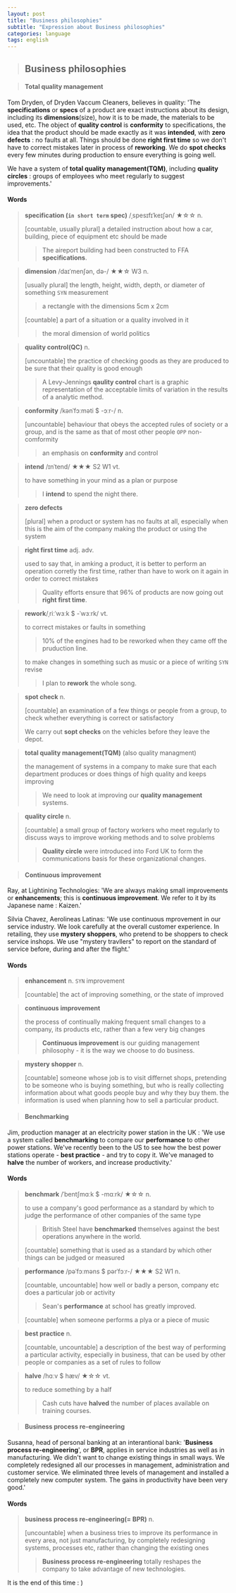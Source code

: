 ```yaml
---
layout: post
title: "Business philosophies"
subtitle: "Expression about Business philosophies"
categories: language
tags: english
---
```


> ## Business philosophies

> #### Total quality management

Tom Dryden, of Dryden Vaccum Cleaners, believes in quality: 'The **specifications** or **specs** of a product are exact instructions about its design, including its **dimensions**(size), how it is to be made, the materials to be used, etc. The object of **quality control** is **conformity** to specifications, the idea that the product should be made exactly as it was **intended**, with **zero defects** : no faults at all. Things should be done **right first time** so we don't have to correct mistakes later in process of **reworking**. We do **spot checks** every few minutes during production to ensure everything is going well.

We have a system of **total quality management(TQM)**, including **quality circles** : groups of employees who meet regularly to suggest improvements.'



#### Words

> **specification (`in short term` spec)** /ˌspesɪfɪˈkeɪʃən/ ★☆☆ n.
>
> [countable, usually plural] a detailed instruction about how a car, building, piece of equipment etc should be made
>
> > The aireport building had been constructed to FFA **specifications**.



> **dimension** /daɪˈmenʃən, də-/ ★★☆ W3 n.
>
> [usually plural] the length, height, width, depth, or diameter of something `SYN` measurement
>
> > a rectangle with the dimensions 5cm x 2cm
>
> [countable] a part of a situation or a quality involved in it
>
> > the moral dimension of world politics



> **quality control(QC)** n.
>
> [uncountable] the practice of checking goods as they are produced to be sure that their quality is good enough
>
> > A Levy-Jennings **qaulity control** chart is a graphic representation of the acceptable limits of variation in the results of a analytic method.



> **conformity** /kənˈfɔːməti $ -ɔːr-/ n.
>
> [uncountable] behaviour that obeys the accepted rules of society or a group, and is the same as that of most other people `OPP` non-comformity
>
> > an emphasis on **conformity** and control



> **intend** /ɪnˈtend/ ★★★ S2 W1 vt.
>
> to have something in your mind as a plan or purpose
>
> > I **intend** to spend the night there.



> **zero defects** 
>
> [plural] when a product or system has no faults at all, especially when this is the aim of the company making the product or using the system



> **right first time** adj. adv.
>
> used to say that, in amking a product, it is better to perform an operation corretly the first time, rather than have to work on it again in order to correct mistakes
>
> > Quality efforts ensure that 96% of products are now going out **right first time**.



> **rework**/ˌriːˈwɜːk $ -ˈwɜːrk/ vt.
>
> to correct mistakes or faults in something
>
> > 10% of the engines had to be reworked when they came off the pruduction line.
>
> to make changes in something such as music or a piece of writing `SYN` revise
>
> > I plan to **rework** the whole song.



> **spot check** n.
>
> [countable] an examination of a few things or people from a group, to check whether everything is correct or satisfactory
>
> We carry out **sopt checks** on the vehicles before they leave the depot.



> **total quality management(TQM)** (also quality managment)
>
> the management of systems in a company to make sure that each department produces or does things of high quality and keeps improving
>
> > We need to look at improving our **quality management** systems.



> **quality circle** n.
>
> [countable] a small group of factory workers who meet regularly to discuss ways to improve working methods and to solve problems
>
> > **Quality circle** were introduced into Ford UK to form the communications basis for these organizational changes.



> #### Continuous improvement

Ray, at Lightining Technologies: 'We are always making small improvements or **enhancements**; this is **continuous improvement**. We refer to it by its Japanese name : Kaizen.'

Silvia Chavez, Aerolineas Latinas: 'We use continuous mprovement in our service industry. We look carefully at the overall customer experience. In retailing, they use **mystery shoppers**, who pretend to be shoppers to check service inshops. We use "mystery travllers" to report on the standard of service before, during and after the flight.'



#### Words

> **enhancement** n. `SYN` improvement
>
> [countable] the act of improving something, or the state of improved



> **continuous improvement**
>
> the process of continually making frequent small changes to a company, its products etc, rather than a few very big changes
>
> > **Continuous improvement** is our guiding management philosophy - it is the way we choose to do business.



> **mystery shopper** n.
>
> [countable] someone whose job is to visit differnet shops, pretending to be someone who is buying something, but who is really collecting information about what goods people buy and why they buy them. the information is used when planning how to sell a particular product.



> #### Benchmarking

Jim, production manager at an electricity power station in the UK : 'We use a system called **benchmarking** to compare our **performance** to other power stations. We've recently been to the US to see how the best power stations operate - **best practice** - and try to copy it. We've managed to **halve** the number of workers, and increase productivity.'



#### Words

> **benchmark** /ˈbentʃmɑːk $ -mɑːrk/ ★☆☆ n.
>
> to use a company's good performance as a standard by which to judge the performance of other companies of the same type
>
> > British Steel have **benchmarked** themselves against the best operations anywhere in the world.
>
> [countable] something that is used as a standard by which other things can be judged or measured



> **performance** /pəˈfɔːməns $ pərˈfɔːr-/ ★★★ S2 W1 n.
>
> [countable, uncountable] how well or badly a person, company etc does a particular job or activity
>
> > Sean's **performance** at school has greatly improved.
>
> [countable] when someone performs a plya or a piece of music



> **best practice** n.
>
> [countable, uncountable] a description of the best way of performing a particular activity, especially in business, that can be used by other people or companies as a set of rules to follow



> **halve** /hɑːv $ hæv/ ★☆☆ vt.
>
> to reduce something by a half
>
> > Cash cuts have **halved** the number of places available on training courses.



> #### Business process re-engineering

Susanna, head of personal banking at an interantional bank: '**Business process re-engineering**', or **BPR**, applies in service industries as well as in manufacturing. We didn't want to change existing things in small ways. We completely redesigned all our processes in management, administration and customer service. We eliminated three levels of management and installed a completely new computer system. The gains in productivity have been very good.'



#### Words

> **business process re-engineering(= BPR)** n.
>
> [uncountable] when a business tries to improve its performance in every area, not just manufacturing, by completely redesigning systems, processes etc, rather than changing the existing ones
>
> > **Business process re-engineering** totally reshapes the company to take advantage of new technologies.



It is the end of this time : )